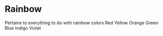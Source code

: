 # Rainbow
Pertains to everything to do with rainbow colors 
Red
Yellow
Orange
Green
Blue
Indigo
Violet
